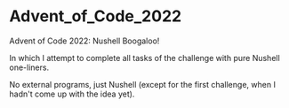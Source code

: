 # Advent_of_Code_2022
Advent of Code 2022: Nushell Boogaloo!

In which I attempt to complete all tasks of the challenge with pure Nushell one-liners.

No external programs, just Nushell (except for the first challenge, when I hadn't come up with the idea yet).
